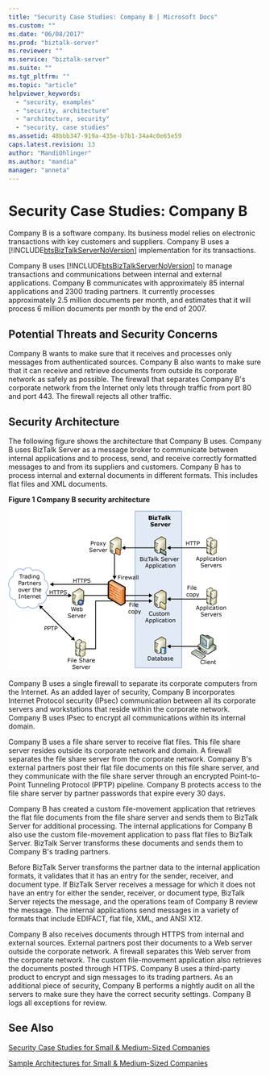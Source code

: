 ```yaml
---
title: "Security Case Studies: Company B | Microsoft Docs"
ms.custom: ""
ms.date: "06/08/2017"
ms.prod: "biztalk-server"
ms.reviewer: ""
ms.service: "biztalk-server"
ms.suite: ""
ms.tgt_pltfrm: ""
ms.topic: "article"
helpviewer_keywords: 
  - "security, examples"
  - "security, architecture"
  - "architecture, security"
  - "security, case studies"
ms.assetid: 48bbb347-919a-435e-b7b1-34a4c0e65e59
caps.latest.revision: 13
author: "MandiOhlinger"
ms.author: "mandia"
manager: "anneta"
---
```

# Security Case Studies: Company B
Company B is a software company. Its business model relies on electronic transactions with key customers and suppliers. Company B uses a [!INCLUDE[btsBizTalkServerNoVersion](../includes/btsbiztalkservernoversion-md.md)] implementation for its transactions.  
  
 Company B uses [!INCLUDE[btsBizTalkServerNoVersion](../includes/btsbiztalkservernoversion-md.md)] to manage transactions and communications between internal and external applications. Company B communicates with approximately 85 internal applications and 2300 trading partners. It currently processes approximately 2.5 million documents per month, and estimates that it will process 6 million documents per month by the end of 2007.  
  
## Potential Threats and Security Concerns  
 Company B wants to make sure that it receives and processes only messages from authenticated sources. Company B also wants to make sure that it can receive and retrieve documents from outside its corporate network as safely as possible. The firewall that separates Company B's corporate network from the Internet only lets through traffic from port 80 and port 443. The firewall rejects all other traffic.  
  
## Security Architecture  
 The following figure shows the architecture that Company B uses. Company B uses BizTalk Server as a message broker to communicate between internal applications and to process, send, and receive correctly formatted messages to and from its suppliers and customers. Company B has to process internal and external documents in different formats. This includes flat files and XML documents.  
  
 **Figure 1 Company B security architecture**  
  
 ![The architecture for Company B](../core/media/bpi-cp-pc-company-b.gif "BPI_CP_PC_COMPANY_B")  
  
 Company B uses a single firewall to separate its corporate computers from the Internet. As an added layer of security, Company B incorporates Internet Protocol security (IPsec) communication between all its corporate servers and workstations that reside within the corporate network. Company B uses IPsec to encrypt all communications within its internal domain.  
  
 Company B uses a file share server to receive flat files. This file share server resides outside its corporate network and domain. A firewall separates the file share server from the corporate network. Company B's external partners post their flat file documents on this file share server, and they communicate with the file share server through an encrypted Point-to-Point Tunneling Protocol (PPTP) pipeline. Company B protects access to the file share server by partner passwords that expire every 30 days.  
  
 Company B has created a custom file-movement application that retrieves the flat file documents from the file share server and sends them to BizTalk Server for additional processing. The internal applications for Company B also use the custom file-movement application to pass flat files to BizTalk Server. BizTalk Server transforms these documents and sends them to Company B's trading partners.  
  
 Before BizTalk Server transforms the partner data to the internal application formats, it validates that it has an entry for the sender, receiver, and document type. If BizTalk Server receives a message for which it does not have an entry for either the sender, receiver, or document type, BizTalk Server rejects the message, and the operations team of Company B review the message. The internal applications send messages in a variety of formats that include EDIFACT, flat file, XML, and ANSI X12.  
  
 Company B also receives documents through HTTPS from internal and external sources. External partners post their documents to a Web server outside the corporate network. A firewall separates this Web server from the corporate network. The custom file-movement application also retrieves the documents posted through HTTPS. Company B uses a third-party product to encrypt and sign messages to its trading partners. As an additional piece of security, Company B performs a nightly audit on all the servers to make sure they have the correct security settings. Company B logs all exceptions for review.  
  
## See Also  
 
 [Security Case Studies for Small & Medium-Sized Companies](../core/security-case-studies-for-small-to-medium-sized-companies.md)   
 
 [Sample Architectures for Small & Medium-Sized Companies](../core/sample-architectures-for-small-medium-sized-companies.md)